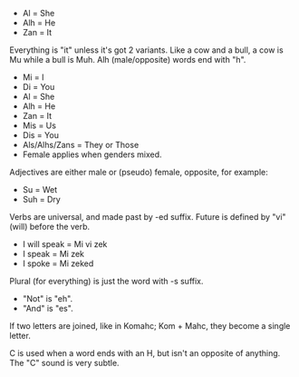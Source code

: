 * Al = She
* Alh = He
* Zan = It

Everything is "it" unless it's got 2 variants. Like a cow and a bull, a cow is Mu while a bull is Muh. Alh (male/opposite) words end with "h".

* Mi = I
* Di = You
* Al = She
* Alh = He
* Zan = It
* Mis = Us
* Dis = You
* Als/Alhs/Zans = They or Those
* Female applies when genders mixed.

Adjectives are either male or (pseudo) female, opposite, for example:

* Su = Wet
* Suh = Dry

Verbs are universal, and made past by -ed suffix. Future is defined by "vi" (will) before the verb.

* I will speak = Mi vi zek
* I speak = Mi zek
* I spoke = Mi zeked

Plural (for everything) is just the word with -s suffix.

* "Not" is "eh".
* "And" is "es".

If two letters are joined, like in Komahc; Kom + Mahc, they become a single letter.

C is used when a word ends with an H, but isn't an opposite of anything. The "C" sound is very subtle.
